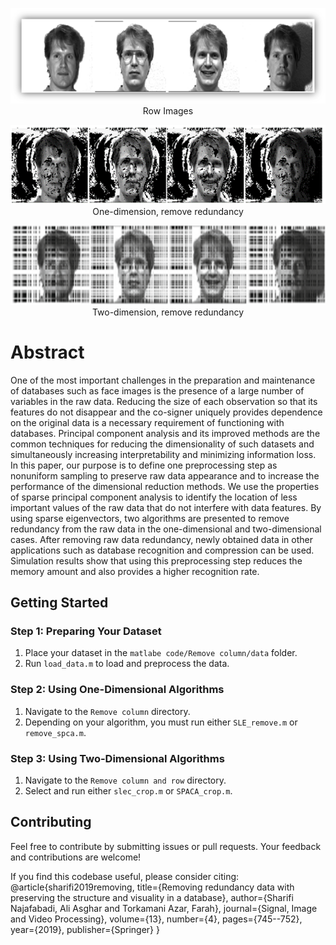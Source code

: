 <p align="center">
  <img src="Images/Row.png" > <br>
  Row Images
</p>
<p align="center">
  <img src="Images/1D.png"> <br>
  One-dimension, remove redundancy 
</p>
<p align="center">
  <img src="Images/2D.png" > <br>
  Two-dimension, remove redundancy
</p>



# Abstract 
One of the most important challenges in the preparation and maintenance of databases such as face images is the presence of a large number of variables in the raw data. Reducing the size of each observation so that its features do not disappear and the co-signer uniquely provides dependence on the original data is a necessary requirement of functioning with databases. Principal component analysis and its improved methods are the common techniques for reducing the dimensionality of such datasets and simultaneously increasing interpretability and minimizing information loss. In this paper, our purpose is to define one preprocessing step as nonuniform sampling to preserve raw data appearance and to increase the performance of the dimensional reduction methods. We use the properties of sparse principal component analysis to identify the location of less important values of the raw data that do not interfere with data features. By using sparse eigenvectors, two algorithms are presented to remove redundancy from the raw data in the one-dimensional and two-dimensional cases. After removing raw data redundancy, newly obtained data in other applications such as database recognition and compression can be used. Simulation results show that using this preprocessing step reduces the memory amount and also provides a higher recognition rate.


## Getting Started

### Step 1: Preparing Your Dataset
1. Place your dataset in the `matlabe code/Remove column/data` folder.
2. Run `load_data.m` to load and preprocess the data.

### Step 2: Using One-Dimensional Algorithms
1. Navigate to the `Remove column` directory.
2. Depending on your algorithm, you must run either `SLE_remove.m` or `remove_spca.m`.

### Step 3: Using Two-Dimensional Algorithms
1. Navigate to the `Remove column and row` directory.
2. Select and run either `slec_crop.m` or `SPACA_crop.m`.

## Contributing
Feel free to contribute by submitting issues or pull requests. Your feedback and contributions are welcome!

If you find this codebase useful, please consider citing:
@article{sharifi2019removing,
  title={Removing redundancy data with preserving the structure and visuality in a database},
  author={Sharifi Najafabadi, Ali Asghar and Torkamani Azar, Farah},
  journal={Signal, Image and Video Processing},
  volume={13},
  number={4},
  pages={745--752},
  year={2019},
  publisher={Springer}
}

